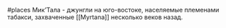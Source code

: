 #places
Мик’Тала  - джунгли на юго-востоке, населяемые племенами табакси, захваченные [[Myrtana]] несколько веков назад.